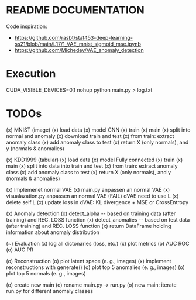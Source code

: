 # README DOCUMENTATION
Code inspiration:
- https://github.com/rasbt/stat453-deep-learning-ss21/blob/main/L17/1_VAE_mnist_sigmoid_mse.ipynb
- https://github.com/Michedev/VAE_anomaly_detection

# Execution
CUDA_VISIBLE_DEVICES=0,1 nohup python main.py > log.txt


# TODOs
(x) MNIST (image)
    (x) load data
    (x) model CNN
    (x) train
    (x) main
    (x) split into normal and anomaly
        (x) download train and test
        (x) from train: extract anomaly class
        (x) add anomaly class to test
        (x) return X (only normals), and y (normals & anomalies)
 
(x) KDD1999 (tabular)
    (x) load data
    (x) model Fully connected
    (x) train
    (x) main
        (x) split into data into train and test
        (x) from train: extract anomaly class
        (x) add anomaly class to test
        (x) return X (only normals), and y (normals & anomalies)

(x) Implemenet normal VAE
    (x) main.py anpassen an normal VAE
    (x) visualazation.py anpassen an normal VAE
    (FAIL) dVAE need to use L
    (x) delete self.L 
    (x) update loss in dVAE: KL divergence + MSE or CrossEntropy


(x) Anomaly detection
    (x) detect_alpha  -- based on training data (after training) and REC. LOSS function
    (x) detect_anomalies -- based on test data (after training) and REC. LOSS function
    (x) return DataFrame holding information about anomaly distribution

(~) Evaluation
    (x) log all dictonaries (loss, etc.)
    (x) plot metrics
    (o) AUC ROC
    (o) AUC PR

(o) Reconstruction
    (o) plot latent space (e. g., images)
    (x) implement reconstructions with generate()
    (o) plot top 5 anomalies (e. g., images)
    (o) plot top 5 normals (e. g., images)

(o) create new main
    (o) rename main.py -> run.py
    (o) new main: iterate run.py for different anomaly classes



